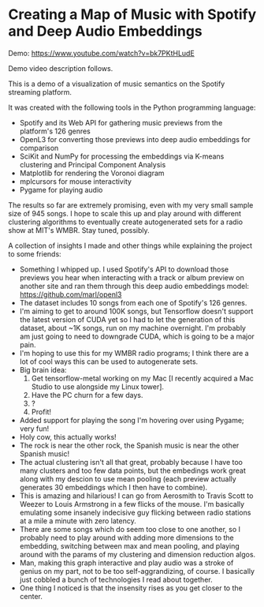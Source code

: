 # Creating a Map of Music with Spotify and Deep Audio Embeddings

Demo: https://www.youtube.com/watch?v=bk7PKtHLudE

Demo video description follows.

This is a demo of a visualization of music semantics on the Spotify streaming platform.

It was created with the following tools in the Python programming language:
- Spotify and its Web API for gathering music previews from the platform's 126 genres
- OpenL3 for converting those previews into deep audio embeddings for comparison
- SciKit and NumPy for processing the embeddings via K-means clustering and Principal Component Analysis
- Matplotlib for rendering the Voronoi diagram
- mplcursors for mouse interactivity
- Pygame for playing audio

The results so far are extremely promising, even with my very small sample size of 945 songs. I hope to scale this up and play around with different clustering algorithms to eventually create autogenerated sets for a radio show at MIT's WMBR. Stay tuned, possibly.

A collection of insights I made and other things while explaining the project to some friends:
-  Something I whipped up. I used Spotify's API to download those previews you hear when interacting with a track or album preview on another site and ran them through this deep audio embeddings model:  https://github.com/marl/openl3
- The dataset includes 10 songs from each one of Spotify's 126 genres.
- I'm aiming to get to around 100K songs, but Tensorflow doesn't support the latest version of CUDA yet so I had to let the generation of this dataset, about ~1K songs, run on my machine overnight. I'm probably am just going to need to downgrade CUDA, which is going to be a major pain.
-  I'm hoping to use this for my WMBR radio programs; I think there are a lot of cool ways this can be used to autogenerate sets.
- Big brain idea:
  1. Get tensorflow-metal working on my Mac [I recently acquired a Mac Studio to use alongside my Linux tower].
  2. Have the PC churn for a few days.
  3. ?
  4. Profit!
- Added support for playing the song I'm hovering over using Pygame; very fun!
- Holy cow, this actually works!
-  The rock is near the other rock, the Spanish music is near the other Spanish music!
-  The actual clustering isn't all that great, probably because I have too many clusters and too few data points, but the embedings work great along with my descion to use mean pooling (each preview actually generates 30 embeddings which I then have to combine).
-  This is amazing and hilarious! I can go from Aerosmith to Travis Scott to Weezer to Louis Armstrong in a few flicks of the mouse. I'm basically emulating some insanely indecisive guy flicking between radio stations at a mile a minute with zero latency.
-  There are some songs which do seem too close to one another, so I probably need to play around with adding more dimensions to the embedding, switching between max and mean pooling, and playing around with the params of my clustering and dimension reduction algos.
-  Man, making this graph interactive and play audio was a stroke of genius on my part, not to be too self-aggrandizing, of course. I basically just cobbled a bunch of technologies I read about together.
-  One thing I noticed is that the insensity rises as you get closer to the center.
